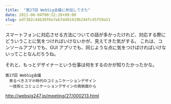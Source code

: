 ```yaml
---
title:  "第27回 WebSig会議に参加してきた"
date: 2011-06-04T00:52:28+09:00
slug: ed7382c44b30f6e7eb7d491419b244fc45f59a51
---
```


スマートフォンに対応させる方法についての話が多かったけれど、対応する際にどういうことに気をつければいけないかが、見えてきた気がする。
これは、コンソールアプリでも、GUI アプリでも、同じような点に気をつけばければいけないってことなんだろうね。

それと、もっとデザイナーという仕事は何をするのかが知りたかったかな。

```
第27回 WebSig会議
　来るべきスマホ時代のコミュニケーションデザイン
　～技術とコミュニケーションデザインの両側面から
```

http://websig247.jp/meeting/27/000213.html
